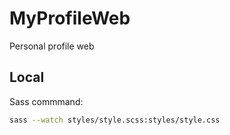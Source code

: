 # MyProfileWeb
Personal profile web

## Local 
Sass commmand: 

```bash
sass --watch styles/style.scss:styles/style.css
```
